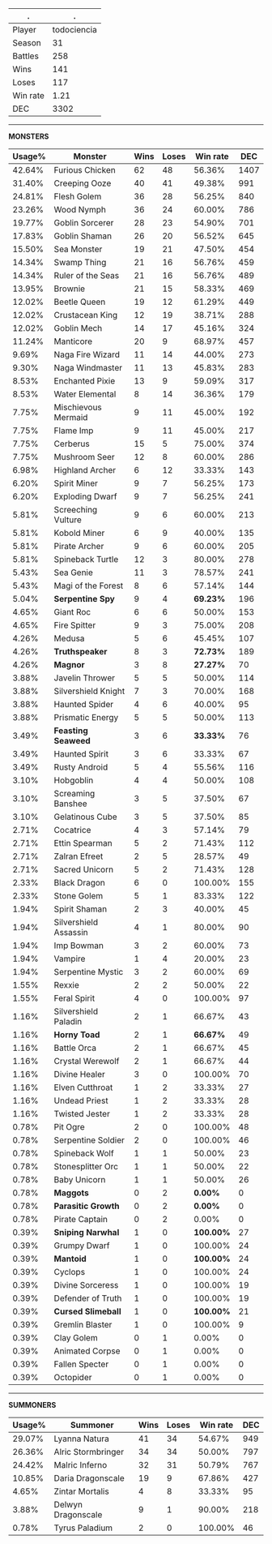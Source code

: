.|.
|-|-
Player|todociencia
Season|31
Battles|258
Wins|141
Loses|117
Win rate|1.21
DEC|3302

---
**MONSTERS**

Usage%|Monster|Wins|Loses|Win rate|DEC|
-|-|-|-|-|-|
42.64%|Furious Chicken|62|48|56.36%|1407|
31.40%|Creeping Ooze|40|41|49.38%|991|
24.81%|Flesh Golem|36|28|56.25%|840|
23.26%|Wood Nymph|36|24|60.00%|786|
19.77%|Goblin Sorcerer|28|23|54.90%|701|
17.83%|Goblin Shaman|26|20|56.52%|645|
15.50%|Sea Monster|19|21|47.50%|454|
14.34%|Swamp Thing|21|16|56.76%|459|
14.34%|Ruler of the Seas|21|16|56.76%|489|
13.95%|Brownie|21|15|58.33%|469|
12.02%|Beetle Queen|19|12|61.29%|449|
12.02%|Crustacean King|12|19|38.71%|288|
12.02%|Goblin Mech|14|17|45.16%|324|
11.24%|Manticore|20|9|68.97%|457|
9.69%|Naga Fire Wizard|11|14|44.00%|273|
9.30%|Naga Windmaster|11|13|45.83%|283|
8.53%|Enchanted Pixie|13|9|59.09%|317|
8.53%|Water Elemental|8|14|36.36%|179|
7.75%|Mischievous Mermaid|9|11|45.00%|192|
7.75%|Flame Imp|9|11|45.00%|217|
7.75%|Cerberus|15|5|75.00%|374|
7.75%|Mushroom Seer|12|8|60.00%|286|
6.98%|Highland Archer|6|12|33.33%|143|
6.20%|Spirit Miner|9|7|56.25%|173|
6.20%|Exploding Dwarf|9|7|56.25%|241|
5.81%|Screeching Vulture|9|6|60.00%|213|
5.81%|Kobold Miner|6|9|40.00%|135|
5.81%|Pirate Archer|9|6|60.00%|205|
5.81%|Spineback Turtle|12|3|80.00%|278|
5.43%|Sea Genie|11|3|78.57%|241|
5.43%|Magi of the Forest|8|6|57.14%|144|
5.04%|**Serpentine Spy**|9|4|**69.23%**|196|
4.65%|Giant Roc|6|6|50.00%|153|
4.65%|Fire Spitter|9|3|75.00%|208|
4.26%|Medusa|5|6|45.45%|107|
4.26%|**Truthspeaker**|8|3|**72.73%**|189|
4.26%|**Magnor**|3|8|**27.27%**|70|
3.88%|Javelin Thrower|5|5|50.00%|114|
3.88%|Silvershield Knight|7|3|70.00%|168|
3.88%|Haunted Spider|4|6|40.00%|95|
3.88%|Prismatic Energy|5|5|50.00%|113|
3.49%|**Feasting Seaweed**|3|6|**33.33%**|76|
3.49%|Haunted Spirit|3|6|33.33%|67|
3.49%|Rusty Android|5|4|55.56%|116|
3.10%|Hobgoblin|4|4|50.00%|108|
3.10%|Screaming Banshee|3|5|37.50%|67|
3.10%|Gelatinous Cube|3|5|37.50%|85|
2.71%|Cocatrice|4|3|57.14%|79|
2.71%|Ettin Spearman|5|2|71.43%|112|
2.71%|Zalran Efreet|2|5|28.57%|49|
2.71%|Sacred Unicorn|5|2|71.43%|128|
2.33%|Black Dragon|6|0|100.00%|155|
2.33%|Stone Golem|5|1|83.33%|122|
1.94%|Spirit Shaman|2|3|40.00%|45|
1.94%|Silvershield Assassin|4|1|80.00%|90|
1.94%|Imp Bowman|3|2|60.00%|73|
1.94%|Vampire|1|4|20.00%|23|
1.94%|Serpentine Mystic|3|2|60.00%|69|
1.55%|Rexxie|2|2|50.00%|22|
1.55%|Feral Spirit|4|0|100.00%|97|
1.16%|Silvershield Paladin|2|1|66.67%|43|
1.16%|**Horny Toad**|2|1|**66.67%**|49|
1.16%|Battle Orca|2|1|66.67%|45|
1.16%|Crystal Werewolf|2|1|66.67%|44|
1.16%|Divine Healer|3|0|100.00%|70|
1.16%|Elven Cutthroat|1|2|33.33%|27|
1.16%|Undead Priest|1|2|33.33%|28|
1.16%|Twisted Jester|1|2|33.33%|28|
0.78%|Pit Ogre|2|0|100.00%|48|
0.78%|Serpentine Soldier|2|0|100.00%|46|
0.78%|Spineback Wolf|1|1|50.00%|23|
0.78%|Stonesplitter Orc|1|1|50.00%|22|
0.78%|Baby Unicorn|1|1|50.00%|26|
0.78%|**Maggots**|0|2|**0.00%**|0|
0.78%|**Parasitic Growth**|0|2|**0.00%**|0|
0.78%|Pirate Captain|0|2|0.00%|0|
0.39%|**Sniping Narwhal**|1|0|**100.00%**|27|
0.39%|Grumpy Dwarf|1|0|100.00%|24|
0.39%|**Mantoid**|1|0|**100.00%**|24|
0.39%|Cyclops|1|0|100.00%|24|
0.39%|Divine Sorceress|1|0|100.00%|19|
0.39%|Defender of Truth|1|0|100.00%|19|
0.39%|**Cursed Slimeball**|1|0|**100.00%**|21|
0.39%|Gremlin Blaster|1|0|100.00%|9|
0.39%|Clay Golem|0|1|0.00%|0|
0.39%|Animated Corpse|0|1|0.00%|0|
0.39%|Fallen Specter|0|1|0.00%|0|
0.39%|Octopider|0|1|0.00%|0|

---
**SUMMONERS**

Usage%|Summoner|Wins|Loses|Win rate|DEC|
-|-|-|-|-|-|
29.07%|Lyanna Natura|41|34|54.67%|949|
26.36%|Alric Stormbringer|34|34|50.00%|797|
24.42%|Malric Inferno|32|31|50.79%|767|
10.85%|Daria Dragonscale|19|9|67.86%|427|
4.65%|Zintar Mortalis|4|8|33.33%|95|
3.88%|Delwyn Dragonscale|9|1|90.00%|218|
0.78%|Tyrus Paladium|2|0|100.00%|46|
